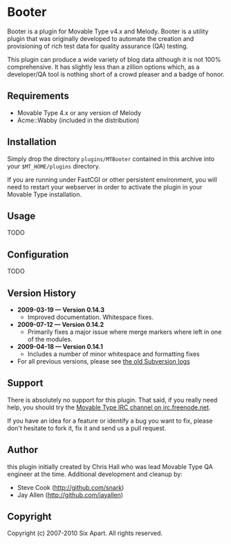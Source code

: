 # Booter

Booter is a plugin for Movable Type v4.x and Melody. Booter is a utility
plugin that was originally developed to automate the creation and provisioning
of rich test data for quality assurance (QA) testing.

This plugin can produce a wide variety of blog data although it is not 100%
comprehensive. It has slightly less than a zillion options which, as a
developer/QA tool is nothing short of a crowd pleaser and a badge of honor.

## Requirements

* Movable Type 4.x or any version of Melody
* Acme::Wabby (included in the distribution)

## Installation

Simply drop the directory `plugins/MTBooter` contained in this archive into
your `$MT_HOME/plugins` directory.

If you are running under FastCGI or other persistent environment, you will
need to restart your webserver in order to activate the plugin in your Movable
Type installation.

## Usage

TODO

## Configuration

TODO

## Version History

* **2009-03-19 — Version 0.14.3**
    * Improved documentation. Whitespace fixes.
* **2009-07-12 — Version 0.14.2**
    * Primarily fixes a major issue where merge markers where left in one of the modules.
* **2009-04-18 — Version 0.14.1**
    * Includes a number of minor whitespace and formatting fixes
* For all previous versions, please see [the old Subversion logs](http://code.sixapart.com/trac/mtplugins/log/trunk/MTBooter)
    
## Support

There is absolutely no support for this plugin. That said, if you really need
help, you should try the [Movable Type IRC channel on
irc.freenode.net](irc://irc.freenode.net/movabletype).

If you have an idea for a feature or identify a bug you want to fix, please
don't hesitate to fork it, fix it and send us a pull request.

## Author

this plugin initially created by Chris Hall who was lead Movable Type QA
engineer at the time. Additional development and cleanup by:

* Steve Cook (http://github.com/snark)
* Jay Allen (http://github.com/jayallen)

## Copyright

Copyright (c) 2007-2010 Six Apart. All rights reserved.
